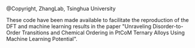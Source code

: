 @Copyright, ZhangLab, Tsinghua University

These code have been made available to facilitate the reproduction of the DFT and machine learning results in the paper "Unraveling Disorder-to-Order Transitions and Chemical Ordering in PtCoM Ternary Alloys Using Machine Learning Potential".
